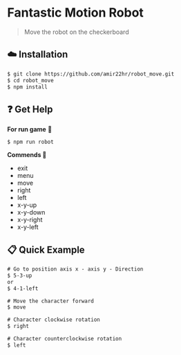 
# Fantastic Motion Robot


> Move the robot on the checkerboard


## :cloud: Installation

```sh
$ git clone https://github.com/amir22hr/robot_move.git
$ cd robot_move
$ npm install
```


## :question: Get Help

**For run game** :rocket: 

    $ npm run robot

**Commends :memo:**

 - exit
 - menu
 - move
 - right
 - left
 - x-y-up
 - x-y-down
 - x-y-right
 - x-y-left

## :clipboard: Quick Example

```txt
# Go to position axis x - axis y - Direction
$ 5-3-up
or
$ 4-1-left

# Move the character forward
$ move

# Character clockwise rotation
$ right

# Character counterclockwise rotation
$ left
```